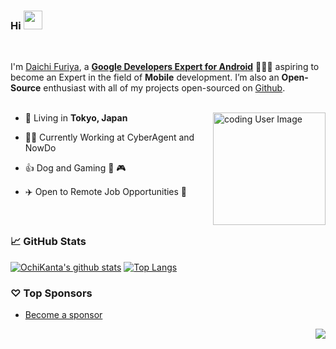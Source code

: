 ### Hi <img src="https://raw.githubusercontent.com/wasabeef/wasabeef/master/icons/wave.gif" width="30px">
<br/>

I'm [Daichi Furiya](https://twitter.com/wasabeef_jp), a **[Google Developers Expert for Android](https://developers.google.com/community/experts/directory/profile/profile-daichi_furiya)** 👨🏻‍💻 aspiring to become an Expert in the field of **Mobile** development. I’m also an **Open-Source** enthusiast with all of my projects open-sourced on [Github](https://github.com/wasabeef?tab=repositories).
<br/>
<br/>

<img align="right" alt="coding User Image" src="https://raw.githubusercontent.com/wasabeef/wasabeef/master/icons/chip.gif" height="180" />

- 🗼 Living in **Tokyo, Japan**

- 👨‍💻 Currently Working at CyberAgent and NowDo

- 👍 Dog and Gaming 🐶 🎮

- ✈️ Open to Remote Job Opportunities 🍻

<br/>

### 📈 GitHub Stats

[![OchiKanta's github stats](https://github-readme-stats.OchiKanta.vercel.app/api?username=OchiKanta&show_icons=true&line_height=21&show_icons=true&theme=vue&hide_border=true)](https://github.com/anuraghazra/github-readme-stats)
[![Top Langs](https://github-readme-stats.vercel.app/api/top-langs/?username=OchiKanta&show_icons=true&layout=compact&theme=vue&hide_border=true)](https://github.com/anuraghazra/github-readme-stats)

### ♡ Top Sponsors

- [Become a sponsor](https://github.com/sponsors/wasabeef)

<img src="https://komarev.com/ghpvc/?username=wasabeef&color=blue&style=flat-square&label=visitors" align="right" />
